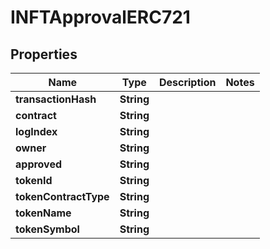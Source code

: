 

# INFTApprovalERC721


## Properties

| Name | Type | Description | Notes |
|------------ | ------------- | ------------- | -------------|
|**transactionHash** | **String** |  |  |
|**contract** | **String** |  |  |
|**logIndex** | **String** |  |  |
|**owner** | **String** |  |  |
|**approved** | **String** |  |  |
|**tokenId** | **String** |  |  |
|**tokenContractType** | **String** |  |  |
|**tokenName** | **String** |  |  |
|**tokenSymbol** | **String** |  |  |



